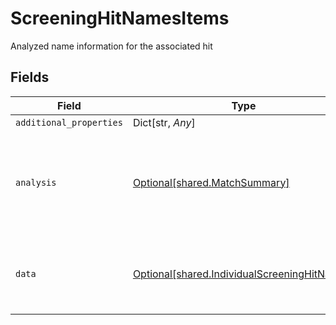 # ScreeningHitNamesItems

Analyzed name information for the associated hit


## Fields

| Field                                                                                              | Type                                                                                               | Required                                                                                           | Description                                                                                        |
| -------------------------------------------------------------------------------------------------- | -------------------------------------------------------------------------------------------------- | -------------------------------------------------------------------------------------------------- | -------------------------------------------------------------------------------------------------- |
| `additional_properties`                                                                            | Dict[str, *Any*]                                                                                   | :heavy_minus_sign:                                                                                 | N/A                                                                                                |
| `analysis`                                                                                         | [Optional[shared.MatchSummary]](../../models/shared/matchsummary.md)                               | :heavy_minus_sign:                                                                                 | Summary object reflecting the match result of the associated data                                  |
| `data`                                                                                             | [Optional[shared.IndividualScreeningHitNames]](../../models/shared/individualscreeninghitnames.md) | :heavy_minus_sign:                                                                                 | Name information for the associated individual watchlist hit                                       |